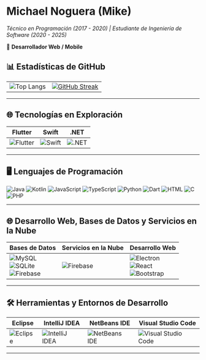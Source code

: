 <!DOCTYPE html>
 
<body class="p-4">

  <h1>Michael Noguera (Mike)</h1>
  <p><em>Técnico en Programación (2017 - 2020) | Estudiante de Ingeniería de Software (2020 - 2025)</em></p>
  <p>💼 <strong>Desarrollador Web / Mobile</strong></p>

  <h2>📊 <strong>Estadísticas de GitHub</strong></h2>

  <!-- Ejemplo de uso de tablas de Bootstrap -->
  <!-- "table", "table-borderless", "table-hover", etc. Se pueden combinar según necesites. -->
  <div class="text-center">
    <div class="table-responsive">
      <table class="table table-borderless">
        <tr>
          <td>
            <img 
              src="https://github-readme-stats.vercel.app/api/top-langs/?username=AntonioNoguera&layout=compact&bg_color=00000000&theme=radical&card_width=500px&langs_count=8&locale=es&hide=CSS" 
              alt="Top Langs"
            >
          </td>
          <td>
            <a href="https://git.io/streak-stats">
              <img 
                src="https://streak-stats.demolab.com?user=AntonioNoguera&theme=radical&hide_border=true" 
                alt="GitHub Streak"
              >
            </a>
          </td>
        </tr>
      </table>
    </div>
  </div>

  <hr>

  <h2>🌐 <strong>Tecnologías en Exploración</strong></h2>
  <div class="text-center">
    <!-- Otra tabla con estilo de Bootstrap -->
    <div class="table-responsive">
      <table class="table table-striped">
        <thead>
          <tr>
            <th>Flutter</th>
            <th>Swift</th>
            <th>.NET</th>
          </tr>
        </thead>
        <tbody>
          <tr>
            <td><img src="https://img.shields.io/badge/Flutter-02569B?logo=flutter&logoColor=fff" alt="Flutter"></td>
            <td><img src="https://img.shields.io/badge/Swift-F54A2A?logo=swift&logoColor=white" alt="Swift"></td>
            <td><img src="https://img.shields.io/badge/.NET-512BD4?logo=dotnet&logoColor=fff" alt=".NET"></td>
          </tr>
        </tbody>
      </table>
    </div>
  </div>

  <hr>

  <h2>🖥️ <strong>Lenguajes de Programación</strong></h2>
  <p>
    <img src="https://img.shields.io/badge/Java-%23ED8B00.svg?logo=openjdk&logoColor=white" alt="Java">
    <img src="https://img.shields.io/badge/Kotlin-%237F52FF.svg?logo=kotlin&logoColor=white" alt="Kotlin">
    <img src="https://img.shields.io/badge/JavaScript-F7DF1E?logo=javascript&logoColor=000" alt="JavaScript">
    <img src="https://img.shields.io/badge/TypeScript-3178C6?logo=typescript&logoColor=fff" alt="TypeScript">
    <img src="https://img.shields.io/badge/Python-3776AB?logo=python&logoColor=fff" alt="Python">
    <img src="https://img.shields.io/badge/Dart-%230175C2.svg?logo=dart&logoColor=white" alt="Dart">
    <img src="https://img.shields.io/badge/HTML-%23E34F26.svg?logo=html5&logoColor=white" alt="HTML">
    <img src="https://img.shields.io/badge/C-00599C?logo=c&logoColor=white" alt="C">
    <img src="https://img.shields.io/badge/php-%23777BB4.svg?logo=php&logoColor=white" alt="PHP">
  </p>

  <hr>

  <h2>🌐 <strong>Desarrollo Web, Bases de Datos y Servicios en la Nube</strong></h2>
  <div class="text-center">
    <!-- Otra tabla con estilo de Bootstrap -->
    <div class="table-responsive">
      <table class="table table-hover">
        <thead>
          <tr>
            <th>Bases de Datos</th>
            <th>Servicios en la Nube</th>
            <th>Desarrollo Web</th>
          </tr>
        </thead>
        <tbody>
          <tr>
            <td>
              <img src="https://img.shields.io/badge/MySQL-4479A1?logo=mysql&logoColor=fff" alt="MySQL"><br>
              <img src="https://img.shields.io/badge/SQLite-%2307405e.svg?logo=sqlite&logoColor=white" alt="SQLite"><br>
              <img src="https://img.shields.io/badge/Firebase-039BE5?logo=Firebase&logoColor=white" alt="Firebase">
            </td>
            <td>
              <img src="https://img.shields.io/badge/Firebase-039BE5?logo=Firebase&logoColor=white" alt="Firebase">
            </td>
            <td>
              <img src="https://img.shields.io/badge/Electron-2B2E3A?logo=electron&logoColor=fff" alt="Electron"><br>
              <img src="https://img.shields.io/badge/React-%2320232a.svg?logo=react&logoColor=%2361DAFB" alt="React"><br>
              <img src="https://img.shields.io/badge/Bootstrap-7952B3?logo=bootstrap&logoColor=fff" alt="Bootstrap">
            </td>
          </tr>
        </tbody>
      </table>
    </div>
  </div>

  <hr>

  <h2>🛠️ <strong>Herramientas y Entornos de Desarrollo</strong></h2>
  <div class="text-center">
    <!-- Otra tabla con estilo de Bootstrap -->
    <div class="table-responsive">
      <table class="table table-bordered">
        <thead>
          <tr>
            <th>Eclipse</th>
            <th>IntelliJ IDEA</th>
            <th>NetBeans IDE</th>
            <th>Visual Studio Code</th>
          </tr>
        </thead>
        <tbody>
          <tr>
            <td><img src="https://img.shields.io/badge/Eclipse-FE7A16.svg?logo=Eclipse&logoColor=white" alt="Eclipse"></td>
            <td><img src="https://img.shields.io/badge/IntelliJIDEA-000000.svg?logo=intellij-idea&logoColor=white" alt="IntelliJ IDEA"></td>
            <td><img src="https://img.shields.io/badge/NetBeans%20IDE-1B6AC6.svg?logo=apache-netbeans-ide&logoColor=white" alt="NetBeans IDE"></td>
            <td><img src="https://custom-icon-badges.demolab.com/badge/Visual%20Studio%20Code-0078d7.svg?logo=vsc&logoColor=white" alt="Visual Studio Code"></td>
          </tr>
        </tbody>
      </table>
    </div>
  </div>

  <hr>
 

</body>
</html>
